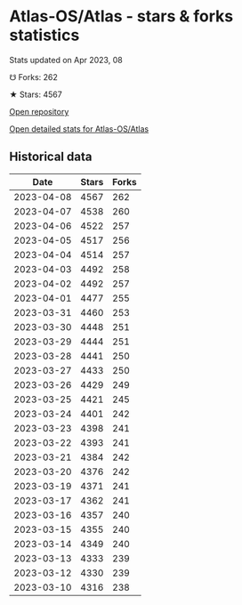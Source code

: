 # Atlas-OS/Atlas - stars & forks statistics

Stats updated on Apr 2023, 08

☋ Forks: 262

★ Stars: 4567

[Open repository](https://github.com/Atlas-OS/Atlas)

[Open detailed stats for Atlas-OS/Atlas](https://reviewgithub.com/rep/Atlas-OS/Atlas)

## Historical data
| Date | Stars | Forks |
|------|-------|-------|
| 2023-04-08 | 4567 | 262 | 
| 2023-04-07 | 4538 | 260 | 
| 2023-04-06 | 4522 | 257 | 
| 2023-04-05 | 4517 | 256 | 
| 2023-04-04 | 4514 | 257 | 
| 2023-04-03 | 4492 | 258 | 
| 2023-04-02 | 4492 | 257 | 
| 2023-04-01 | 4477 | 255 | 
| 2023-03-31 | 4460 | 253 | 
| 2023-03-30 | 4448 | 251 | 
| 2023-03-29 | 4444 | 251 | 
| 2023-03-28 | 4441 | 250 | 
| 2023-03-27 | 4433 | 250 | 
| 2023-03-26 | 4429 | 249 | 
| 2023-03-25 | 4421 | 245 | 
| 2023-03-24 | 4401 | 242 | 
| 2023-03-23 | 4398 | 241 | 
| 2023-03-22 | 4393 | 241 | 
| 2023-03-21 | 4384 | 242 | 
| 2023-03-20 | 4376 | 242 | 
| 2023-03-19 | 4371 | 241 | 
| 2023-03-17 | 4362 | 241 | 
| 2023-03-16 | 4357 | 240 | 
| 2023-03-15 | 4355 | 240 | 
| 2023-03-14 | 4349 | 240 | 
| 2023-03-13 | 4333 | 239 | 
| 2023-03-12 | 4330 | 239 | 
| 2023-03-10 | 4316 | 238 | 

